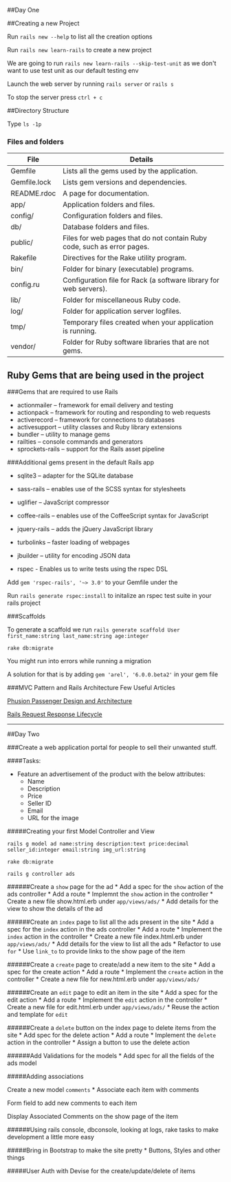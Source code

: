 ##Day One

##Creating a new Project

Run `rails new --help` to list all the creation options

Run `rails new learn-rails` to create a new project

We are going to run `rails new learn-rails --skip-test-unit` as we don't want to use test unit as our default testing env

Launch the web server by running `rails server` or `rails s`

To stop the server press `ctrl + c`

##Directory Structure

Type `ls -1p`

### Files and folders

File | Details
-----|--------
Gemfile| Lists all the gems used by the application.
Gemfile.lock | Lists gem versions and dependencies.
README.rdoc | A page for documentation.
app/ | Application folders and files.
config/ |Configuration folders and files.
db/ |Database folders and files.
public/ |Files for web pages that do not contain Ruby code, such as error pages.
Rakefile |Directives for the Rake utility program.
bin/ |Folder for binary (executable) programs.
config.ru |Configuration file for Rack (a software library for web servers).
lib/ |Folder for miscellaneous Ruby code.
log/ |Folder for application server logfiles.
tmp/ |Temporary files created when your application is running.
vendor/ |Folder for Ruby software libraries that are not gems.


## Ruby Gems that are being used in the project

###Gems that are required to use Rails

* actionmailer – framework for email delivery and testing
* actionpack – framework for routing and responding to web requests
* activerecord – framework for connections to databases
* activesupport – utility classes and Ruby library extensions
* bundler – utility to manage gems
* railties – console commands and generators
* sprockets-rails – support for the Rails asset pipeline

###Additional gems present in the default Rails app

* sqlite3 – adapter for the SQLite database
* sass-rails – enables use of the SCSS syntax for stylesheets
* uglifier – JavaScript compressor
* coffee-rails – enables use of the CoffeeScript syntax for JavaScript
* jquery-rails – adds the jQuery JavaScript library
* turbolinks – faster loading of webpages
* jbuilder – utility for encoding JSON data

* rspec - Enables us to write tests using the rspec DSL


Add `gem 'rspec-rails', '~> 3.0'` to your Gemfile under the

Run `rails generate rspec:install` to initalize an rspec test suite in your rails project


###Scaffolds

To generate a scaffold we run `rails generate scaffold User first_name:string last_name:string age:integer`

`rake db:migrate`

You might run into errors while running a migration


A solution for that is by adding `gem 'arel', '6.0.0.beta2'` in your gem file

###MVC Pattern and Rails Architecture
Few Useful Articles

[Phusion Passenger Design and Architecture](https://www.phusionpassenger.com/documentation/Design%20and%20Architecture.html)

[Rails Request Response Lifecycle](http://stackoverflow.com/questions/12655604/ruby-rails-web-request-response-lifecycle#answer-12655930)


-------------------------

##Day Two

###Create a web application portal for people to sell their unwanted stuff.

####Tasks:
* Feature an advertisement of the product with the below attributes:
    * Name
    * Description
    * Price
    * Seller ID
    * Email
    * URL for the image

#####Creating your first Model Controller and View

`rails g model ad name:string description:text price:decimal seller_id:integer email:string img_url:string`

`rake db:migrate`

`rails g controller ads`

######Create a `show` page for the ad
    * Add a spec for the `show` action of the ads controller
    * Add a route
    * Implemnt the `show` action in the controller
    * Create a new file show.html.erb under `app/views/ads/`
    * Add details for the view to show the details of the ad

######Create an `index` page to list all the ads present in the site
    * Add a spec for the `index` action in the ads controller
    * Add a route
    * Implement the `index` action in the controller
    * Create a new file index.html.erb under `app/views/ads/`
    * Add details for the view to list all the ads
    * Refactor to use `for`
    * Use `link_to` to provide links to the show page of the item

######Create a `create` page to create/add a new item to the site
    * Add a spec for the create action
    * Add a route
    * Implement the `create` action in the controller
    * Create a new file for new.html.erb under `app/views/ads/`

######Create an `edit` page to edit an item in the site
    * Add a spec for the edit action
    * Add a route
    * Implement the `edit` action in the controller
    * Create a new file for edit.html.erb under `app/views/ads/`
    * Reuse the action and template for `edit`

######Create a `delete` button on the index page to delete items from the site
    * Add spec for the delete action
    * Add a route
    * Implement the `delete` action in the controller
    * Assign a button to use the delete action

######Add Validations for the models
    * Add spec for all the fields of the ads model




#####Adding associations

Create a new model `comments`
    * Associate each item with comments

Form field to add new comments to each item

Display Associated Comments on the show page of the item

######Using rails console, dbconsole, looking at logs, rake tasks to make development a little more easy


#####Bring in Bootstrap to make the site pretty
    * Buttons, Styles and other things


#####User Auth with Devise for the create/update/delete of items

